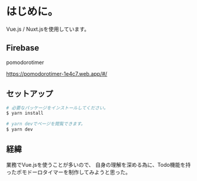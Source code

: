 # はじめに。
Vue.js / Nuxt.jsを使用しています。

## Firebase
pomodorotimer

https://pomodorotimer-1e4c7.web.app/#/

## セットアップ

```bash
# 必要なパッケージをインストールしてください。
$ yarn install

# yarn devでページを閲覧できます。
$ yarn dev

```

## 経緯
業務でVue.jsを使うことが多いので、
自身の理解を深める為に、Todo機能を持ったポモドーロタイマーを制作してみようと思った。

